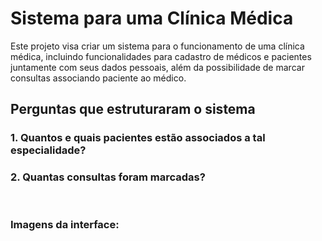 # Sistema para uma Clínica Médica

Este projeto visa criar um sistema para o funcionamento de uma clínica médica, incluindo funcionalidades para cadastro de médicos e pacientes juntamente com seus dados pessoais, além da possibilidade de marcar consultas associando paciente ao médico.

## Perguntas que estruturaram o sistema

### 1. Quantos e quais pacientes estão associados a tal especialidade?
### 2. Quantas consultas foram marcadas?
<br>
<h3>Imagens da interface:</h3><br>
<img src="" alt="">
<img src="" alt="">
<img src="" alt="">
<img src="" alt="">
